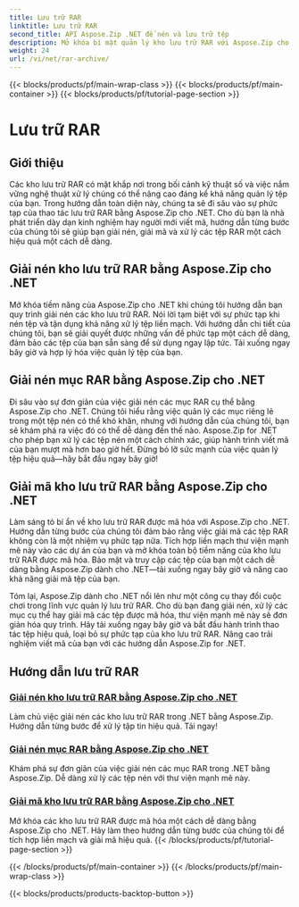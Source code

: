 ```yaml
---
title: Lưu trữ RAR
linktitle: Lưu trữ RAR
second_title: API Aspose.Zip .NET để nén và lưu trữ tệp
description: Mở khóa bí mật quản lý kho lưu trữ RAR với Aspose.Zip cho .NET! Dễ dàng giải nén, giải mã và xử lý các tệp nén. Tải xuống ngay để xử lý tập tin hiệu quả.
weight: 24
url: /vi/net/rar-archive/
---
```


{{< blocks/products/pf/main-wrap-class >}}
{{< blocks/products/pf/main-container >}}
{{< blocks/products/pf/tutorial-page-section >}}

# Lưu trữ RAR


## Giới thiệu

Các kho lưu trữ RAR có mặt khắp nơi trong bối cảnh kỹ thuật số và việc nắm vững nghệ thuật xử lý chúng có thể nâng cao đáng kể khả năng quản lý tệp của bạn. Trong hướng dẫn toàn diện này, chúng ta sẽ đi sâu vào sự phức tạp của thao tác lưu trữ RAR bằng Aspose.Zip cho .NET. Cho dù bạn là nhà phát triển dày dạn kinh nghiệm hay người mới viết mã, hướng dẫn từng bước của chúng tôi sẽ giúp bạn giải nén, giải mã và xử lý các tệp RAR một cách hiệu quả một cách dễ dàng.

## Giải nén kho lưu trữ RAR bằng Aspose.Zip cho .NET
Mở khóa tiềm năng của Aspose.Zip cho .NET khi chúng tôi hướng dẫn bạn quy trình giải nén các kho lưu trữ RAR. Nói lời tạm biệt với sự phức tạp khi nén tệp và tận dụng khả năng xử lý tệp liền mạch. Với hướng dẫn chi tiết của chúng tôi, bạn sẽ giải quyết được những vấn đề phức tạp một cách dễ dàng, đảm bảo các tệp của bạn sẵn sàng để sử dụng ngay lập tức. Tải xuống ngay bây giờ và hợp lý hóa việc quản lý tệp của bạn.

## Giải nén mục RAR bằng Aspose.Zip cho .NET
Đi sâu vào sự đơn giản của việc giải nén các mục RAR cụ thể bằng Aspose.Zip cho .NET. Chúng tôi hiểu rằng việc quản lý các mục riêng lẻ trong một tệp nén có thể khó khăn, nhưng với hướng dẫn của chúng tôi, bạn sẽ khám phá ra việc đó có thể dễ dàng đến thế nào. Aspose.Zip for .NET cho phép bạn xử lý các tệp nén một cách chính xác, giúp hành trình viết mã của bạn mượt mà hơn bao giờ hết. Đừng bỏ lỡ sức mạnh của việc quản lý tệp hiệu quả—hãy bắt đầu ngay bây giờ!

## Giải mã kho lưu trữ RAR bằng Aspose.Zip cho .NET
Làm sáng tỏ bí ẩn về kho lưu trữ RAR được mã hóa với Aspose.Zip cho .NET. Hướng dẫn từng bước của chúng tôi đảm bảo rằng việc giải mã các tệp RAR không còn là một nhiệm vụ phức tạp nữa. Tích hợp liền mạch thư viện mạnh mẽ này vào các dự án của bạn và mở khóa toàn bộ tiềm năng của kho lưu trữ RAR được mã hóa. Bảo mật và truy cập các tệp của bạn một cách dễ dàng bằng Aspose.Zip dành cho .NET—tải xuống ngay bây giờ và nâng cao khả năng giải mã tệp của bạn.

Tóm lại, Aspose.Zip dành cho .NET nổi lên như một công cụ thay đổi cuộc chơi trong lĩnh vực quản lý lưu trữ RAR. Cho dù bạn đang giải nén, xử lý các mục cụ thể hay giải mã các tệp được mã hóa, thư viện mạnh mẽ này sẽ đơn giản hóa quy trình. Hãy tải xuống ngay bây giờ và bắt đầu hành trình thao tác tệp hiệu quả, loại bỏ sự phức tạp của kho lưu trữ RAR. Nâng cao trải nghiệm viết mã của bạn với các hướng dẫn Aspose.Zip for .NET.
## Hướng dẫn lưu trữ RAR
### [Giải nén kho lưu trữ RAR bằng Aspose.Zip cho .NET](./decompress-rar-archive/)
Làm chủ việc giải nén các kho lưu trữ RAR trong .NET bằng Aspose.Zip. Hướng dẫn từng bước để xử lý tập tin hiệu quả. Tải ngay!
### [Giải nén mục RAR bằng Aspose.Zip cho .NET](./decompress-rar-entry/)
Khám phá sự đơn giản của việc giải nén các mục RAR trong .NET bằng Aspose.Zip. Dễ dàng xử lý các tệp nén với thư viện mạnh mẽ này.
### [Giải mã kho lưu trữ RAR bằng Aspose.Zip cho .NET](./decrypt-rar-archive/)
Mở khóa các kho lưu trữ RAR được mã hóa một cách dễ dàng bằng Aspose.Zip cho .NET. Hãy làm theo hướng dẫn từng bước của chúng tôi để tích hợp liền mạch và giải mã hiệu quả.
{{< /blocks/products/pf/tutorial-page-section >}}

{{< /blocks/products/pf/main-container >}}
{{< /blocks/products/pf/main-wrap-class >}}

{{< blocks/products/products-backtop-button >}}

